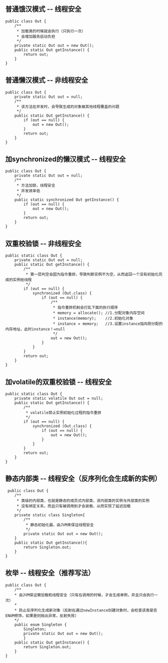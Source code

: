 ## 普通饿汉模式 -- 线程安全

	public class Out {
	    /**
	     * 加载类的时候就会执行（只执行一次）
	     * 会增加服务启动负担
	     */
	    private static Out out = new Out();
	    public static Out getInstance() {
	        return out;
	    }
	}

## 普通懒汉模式 -- 非线程安全

	public class Out {
	    private static Out out = null;
	    /**
	     * 该方法在并发时，会导致生成的对象被其他线程覆盖的问题
	     */
	    public static Out getInstance() {
	        if (out == null) {
	            out = new Out();
	        }
	        return out;
	    }
	}

## 加synchronized的懒汉模式 -- 线程安全

    public class Out {
        private static Out out = null;
        /**
         * 方法加锁，线程安全
         * 并发效率低
         */
        public static synchronized Out getInstance() {
            if (out == null) {
                out = new Out();
            }
            return out;
        }
    }

## 双重校验锁 -- 非线程安全

	public static class Out {
	    private static Out out = null;
	    public static Out getInstance() {
	        /**
	         * 第一层判空会因为指令重排，导致判断实例不为空，从而返回一个没有初始化完成的实例给线程
	         */
	        if (out == null) {
	            synchronized (Out.class) {
	                if (out == null) {
	                    /**
	                     * 指令重排机制会打乱下面的执行顺序
	                     * memory = allocate(); //1.分配对象内存空间
	                     * instance(memory);    //2.初始化对象
	                     * instance = memory;   //3.设置instance指向刚分配的内存地址，此时instance！=null
	                     */
	                    out = new Out();
	                }
	            }
	        }
	        return out;
	    }
	}

## 加volatile的双重校验锁 -- 线程安全

	public static class Out {
	    private static volatile Out out = null;
	    public static Out getInstance() {
	        /**
	         * volatile禁止实例初始化过程的指令重排
	         */
	        if (out == null) {
	            synchronized (Out.class) {
	                if (out == null) {
	                    out = new Out();
	                }
	            }
	        }
	        return out;
	    }
	}

## 静态内部类 -- 线程安全（反序列化会生成新的实例）

     public class Out {
        /**
         * 类级的内部类，也就是静态的成员式内部类，该内部类的实例与外部类的实例
         * 没有绑定关系，而且只有被调用到才会装载，从而实现了延迟加载
         */
        private static class Singleton{
            /**
             * 静态初始化器，由JVM来保证线程安全
             */
            private static Out out = new Out();
        }
        public static Out getInstance(){
            return Singleton.out;
        }
    }

## 枚举 -- 线程安全（推荐写法）

    public class Out {
        /**
        * 由JVM保证懒加载和线程安全（只有在调用的时候，才会生成单例，并且只会执行一次）
        *
        * 防止反序列化生成新对象（反射在通过newInstance创建对象时，会检查该类是否ENUM修饰，如果是则抛出异常，反射失败）
        */
        public enum Singleton {
            Singleton;
            private static Out out = new Out();
            }
        public static Out getInstance() {
        	return Singleton.out;
        }
    }